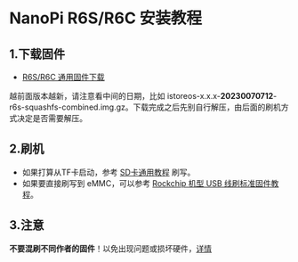 # NanoPi R6S/R6C 安装教程

## 1.下载固件

* [R6S/R6C 通用固件下载](https://fw.koolcenter.com/iStoreOS/r6s/)

越前面版本越新，请注意看中间的日期，比如 istoreos-x.x.x-**20230070712**-r6s-squashfs-combined.img.gz。下载完成之后先别自行解压，由后面的刷机方式决定是否需要解压。

## 2.刷机
* 如果打算从TF卡启动，参考 [SD卡通用教程](/zh/guide/istoreos/install_sd.html) 刷写。
* 如果要直接刷写到 eMMC，可以参考 [Rockchip 机型 USB 线刷标准固件教程](/zh/guide/istoreos/install_rockchip_sysupgrade.html)。

## 3.注意
**不要混刷不同作者的固件**！以免出现问题或损坏硬件，[详情](https://github.com/istoreos/istoreos/issues/1012)
